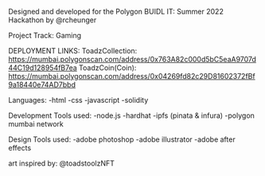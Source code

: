 Designed and developed for the Polygon BUIDL IT: Summer 2022 Hackathon by @rcheunger

Project Track: Gaming

DEPLOYMENT LINKS:
ToadzCollection: https://mumbai.polygonscan.com/address/0x763A82c000d5bC5eaA9707d44C19d128954fB7ea
ToadzCoin(Coin): https://mumbai.polygonscan.com/address/0x04269fd82c29D81602372fBf9a18440e74AD7bbd

Languages:
-html
-css
-javascript
-solidity

Development Tools used:
-node.js
-hardhat
-ipfs (pinata & infura)
-polygon mumbai network

Design Tools used:
-adobe photoshop
-adobe illustrator
-adobe after effects

art inspired by: @toadstoolzNFT

